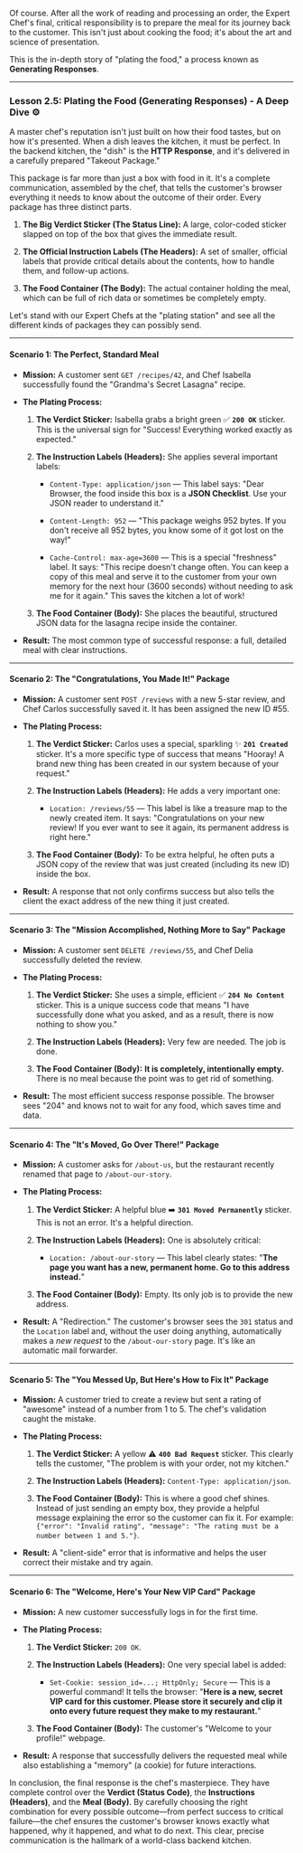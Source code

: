 Of course. After all the work of reading and processing an order, the Expert Chef's final, critical responsibility is to prepare the meal for its journey back to the customer. This isn't just about cooking the food; it's about the art and science of presentation.

This is the in-depth story of "plating the food," a process known as **Generating Responses**.

---

### **Lesson 2.5: Plating the Food (Generating Responses) - A Deep Dive ⚙️**

A master chef's reputation isn't just built on how their food tastes, but on how it's presented. When a dish leaves the kitchen, it must be perfect. In the backend kitchen, the "dish" is the **HTTP Response**, and it's delivered in a carefully prepared "Takeout Package."

This package is far more than just a box with food in it. It's a complete communication, assembled by the chef, that tells the customer's browser everything it needs to know about the outcome of their order. Every package has three distinct parts.

1. **The Big Verdict Sticker (The Status Line):** A large, color-coded sticker slapped on top of the box that gives the immediate result.
    
2. **The Official Instruction Labels (The Headers):** A set of smaller, official labels that provide critical details about the contents, how to handle them, and follow-up actions.
    
3. **The Food Container (The Body):** The actual container holding the meal, which can be full of rich data or sometimes be completely empty.
    

Let's stand with our Expert Chefs at the "plating station" and see all the different kinds of packages they can possibly send.

---

#### **Scenario 1: The Perfect, Standard Meal**

- **Mission:** A customer sent `GET /recipes/42`, and Chef Isabella successfully found the "Grandma's Secret Lasagna" recipe.
    
- **The Plating Process:**
    
    1. **The Verdict Sticker:** Isabella grabs a bright green ✅ **`200 OK`** sticker. This is the universal sign for "Success! Everything worked exactly as expected."
        
    2. **The Instruction Labels (Headers):** She applies several important labels:
        
        - `Content-Type: application/json` — This label says: "Dear Browser, the food inside this box is a **JSON Checklist**. Use your JSON reader to understand it."
            
        - `Content-Length: 952` — "This package weighs 952 bytes. If you don't receive all 952 bytes, you know some of it got lost on the way!"
            
        - `Cache-Control: max-age=3600` — This is a special "freshness" label. It says: "This recipe doesn't change often. You can keep a copy of this meal and serve it to the customer from your own memory for the next hour (3600 seconds) without needing to ask me for it again." This saves the kitchen a lot of work!
            
    3. **The Food Container (Body):** She places the beautiful, structured JSON data for the lasagna recipe inside the container.
        
- **Result:** The most common type of successful response: a full, detailed meal with clear instructions.
    

---

#### **Scenario 2: The "Congratulations, You Made It!" Package**

- **Mission:** A customer sent `POST /reviews` with a new 5-star review, and Chef Carlos successfully saved it. It has been assigned the new ID #55.
    
- **The Plating Process:**
    
    1. **The Verdict Sticker:** Carlos uses a special, sparkling ✨ **`201 Created`** sticker. It's a more specific type of success that means "Hooray! A brand new thing has been created in our system because of your request."
        
    2. **The Instruction Labels (Headers):** He adds a very important one:
        
        - `Location: /reviews/55` — This label is like a treasure map to the newly created item. It says: "Congratulations on your new review! If you ever want to see it again, its permanent address is right here."
            
    3. **The Food Container (Body):** To be extra helpful, he often puts a JSON copy of the review that was just created (including its new ID) inside the box.
        
- **Result:** A response that not only confirms success but also tells the client the exact address of the new thing it just created.
    

---

#### **Scenario 3: The "Mission Accomplished, Nothing More to Say" Package**

- **Mission:** A customer sent `DELETE /reviews/55`, and Chef Delia successfully deleted the review.
    
- **The Plating Process:**
    
    1. **The Verdict Sticker:** She uses a simple, efficient ✅ **`204 No Content`** sticker. This is a unique success code that means "I have successfully done what you asked, and as a result, there is now nothing to show you."
        
    2. **The Instruction Labels (Headers):** Very few are needed. The job is done.
        
    3. **The Food Container (Body):** **It is completely, intentionally empty.** There is no meal because the point was to get rid of something.
        
- **Result:** The most efficient success response possible. The browser sees "204" and knows not to wait for any food, which saves time and data.
    

---

#### **Scenario 4: The "It's Moved, Go Over There!" Package**

- **Mission:** A customer asks for `/about-us`, but the restaurant recently renamed that page to `/about-our-story`.
    
- **The Plating Process:**
    
    1. **The Verdict Sticker:** A helpful blue ➡️ **`301 Moved Permanently`** sticker. This is not an error. It's a helpful direction.
        
    2. **The Instruction Labels (Headers):** One is absolutely critical:
        
        - `Location: /about-our-story` — This label clearly states: "**The page you want has a new, permanent home. Go to this address instead.**"
            
    3. **The Food Container (Body):** Empty. Its only job is to provide the new address.
        
- **Result:** A "Redirection." The customer's browser sees the `301` status and the `Location` label and, without the user doing anything, automatically makes a _new request_ to the `/about-our-story` page. It's like an automatic mail forwarder.
    

---

#### **Scenario 5: The "You Messed Up, But Here's How to Fix It" Package**

- **Mission:** A customer tried to create a review but sent a rating of "awesome" instead of a number from 1 to 5. The chef's validation caught the mistake.
    
- **The Plating Process:**
    
    1. **The Verdict Sticker:** A yellow ⚠️ **`400 Bad Request`** sticker. This clearly tells the customer, "The problem is with your order, not my kitchen."
        
    2. **The Instruction Labels (Headers):** `Content-Type: application/json`.
        
    3. **The Food Container (Body):** This is where a good chef shines. Instead of just sending an empty box, they provide a helpful message explaining the error so the customer can fix it. For example: `{"error": "Invalid rating", "message": "The rating must be a number between 1 and 5."}`.
        
- **Result:** A "client-side" error that is informative and helps the user correct their mistake and try again.
    

---

#### **Scenario 6: The "Welcome, Here's Your New VIP Card" Package**

- **Mission:** A new customer successfully logs in for the first time.
    
- **The Plating Process:**
    
    1. **The Verdict Sticker:** `200 OK`.
        
    2. **The Instruction Labels (Headers):** One very special label is added:
        
        - `Set-Cookie: session_id=...; HttpOnly; Secure` — This is a powerful command! It tells the browser: "**Here is a new, secret VIP card for this customer. Please store it securely and clip it onto every future request they make to my restaurant.**"
            
    3. **The Food Container (Body):** The customer's "Welcome to your profile!" webpage.
        
- **Result:** A response that successfully delivers the requested meal while also establishing a "memory" (a cookie) for future interactions.
    

In conclusion, the final response is the chef's masterpiece. They have complete control over the **Verdict (Status Code)**, the **Instructions (Headers)**, and the **Meal (Body)**. By carefully choosing the right combination for every possible outcome—from perfect success to critical failure—the chef ensures the customer's browser knows exactly what happened, why it happened, and what to do next. This clear, precise communication is the hallmark of a world-class backend kitchen.